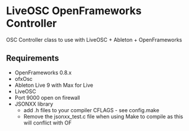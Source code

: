 LiveOSC OpenFrameworks Controller
=================================

OSC Controller class to use with LiveOSC + Ableton + OpenFrameworks

Requirements
------------

* OpenFrameworks 0.8.x
* ofxOsc
* Ableton Live 9 with Max for Live
* LiveOSC
* Port 9000 open on firewall
* JSONXX library 
	* add .h files to your compiler CFLAGS - see config.make
	* Remove the jsonxx_test.c file when using Make to compile as this will conflict with OF